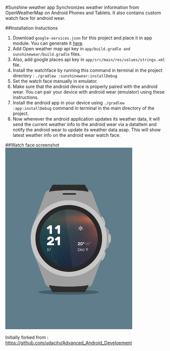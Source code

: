 #Sunshine weather app
Synchronizes weather information from OpenWeatherMap on Android Phones and Tablets. It also contains custom watch face for android wear.

##Installation Instuctions
1. Download `google-services.json` for this project and place it in app module. You can generate it [here](https://support.google.com/firebase/answer/7015592).
2. Add Open weather map api key in `app/build.gradle and sunshinewear/build.gradle` files.
3. Also, add google places api key in `app/src/main/res/values/strings.xml` file.
4. Install the watchface by running this command in terminal in the project directory : `./gradlew :sunshinewear:installDebug`
5. Set the watch face manually in emulator.
6. Make sure that the android device is properly paired with the android wear. You can pair your device with android wear (emulator) using these instructions.
7. Install the android app in your device using `./gradlew :app:installDebug` command in terminal in the main directory of the project.
8. Now whenever the android application updates its weather data, it will send the current weather info to the android wear via a dataItem and notify the android wear to update its weather data asap. This will show latest weather info on the android wear watch face.

##Watch face screenshot
<img src="https://github.com/crazyhitty/sunshine/blob/master/screenshots/sunsine_watch_face.png" alt="alt text" width="400">

Initially forked from : https://github.com/udacity/Advanced_Android_Development
